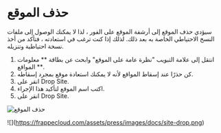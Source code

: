 # حذف الموقع

سيؤدي حذف الموقع إلى أرشفة الموقع على الفور ، لذا لا يمكنك الوصول إلى ملفات النسخ الاحتياطي الخاصة به بعد ذلك. لذلك إذا كنت ترغب في استعادته ، فتأكد من أخذ نسخة احتياطية وتنزيله.

1. انتقل إلى علامة التبويب "نظرة عامة على الموقع" وابحث عن بطاقة \*\* معلومات المواقع \*\*.
2. كن حذرًا عند إسقاط المواقع لأنه لا يمكنك استعادة موقع بمجرد إسقاطه.
3. انقر على Drop Site.
4. اكتب اسم الموقع لتأكيد هذا الإجراء.
5. انقر على Drop Site.

![حذف الموقع](https://frappecloud.com/assets/press/images/docs/site-drop.png)

!\[]\(https://frappecloud.com/assets/press/images/docs/site-drop.png)
